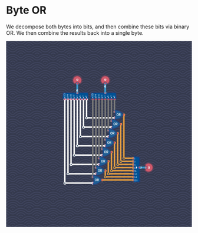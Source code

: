 # Byte OR

We decompose both bytes into bits, and then combine these bits via binary OR.
We then combine the results back into a single byte.

![](byte-or.png)
